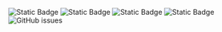 ![Static Badge](https://img.shields.io/badge/blacklists-60-000000) ![Static Badge](https://img.shields.io/badge/blacklisted-2816909-cc0000) ![Static Badge](https://img.shields.io/badge/whitelisted-2243-00CC00) ![Static Badge](https://img.shields.io/badge/streaming_blacklist-28107-000000) ![GitHub issues](https://img.shields.io/github/issues/fabriziosalmi/blacklists)
